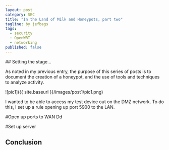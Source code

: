 ```yaml
---
layout: post
category: SEC
title: "In the Land of Milk and Honeypots, part two"
tagline: by jefbags
tags: 
  - security
  - OpenWRT
  - networking
published: false
---
```


<p />
## Setting the stage...

As noted in my previous entry, the purpose of this series of posts is to document the creation of a honeypot, and the use of tools and techniques to analyze activity.  



<!--more-->


![pic1]({{ site.baseurl }}/images/post1/pic1.png)

I wanted to be able to access my test device out on the DMZ network.  To do this, I set up a rule opening up port 5900 to the LAN.

#Open up ports to WAN
Dd

#Set up server
 



## Conclusion
